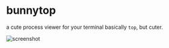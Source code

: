 # bunnytop
a cute process viewer for your terminal
basically `top`, but cuter.

![screenshot](https://i.ibb.co/2YZd8n33/screenshot-2025-09-28-11-29-34.png)
